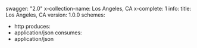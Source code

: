 swagger: "2.0"
x-collection-name: Los Angeles, CA
x-complete: 1
info:
  title: Los Angeles, CA
  version: 1.0.0
schemes:
- http
produces:
- application/json
consumes:
- application/json